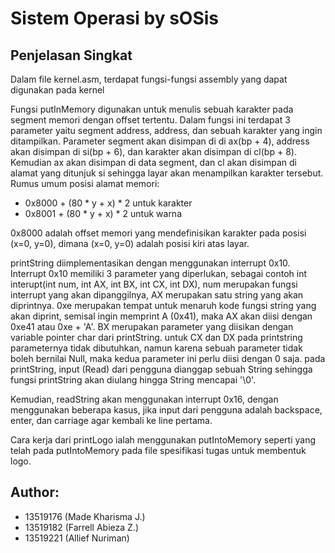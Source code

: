 # Sistem Operasi by sOSis

## Penjelasan Singkat
Dalam file kernel.asm, terdapat fungsi-fungsi assembly yang dapat digunakan pada kernel

Fungsi putInMemory digunakan untuk menulis sebuah karakter pada segment memori dengan offset tertentu. Dalam fungsi ini terdapat 3 parameter yaitu segment address, address, dan sebuah karakter yang ingin ditampilkan. Parameter segment akan disimpan di di ax(bp + 4), address akan disimpan di si(bp + 6), dan karakter akan disimpan di cl(bp + 8). Kemudian ax akan disimpan di data segment, dan cl akan disimpan di alamat yang ditunjuk si sehingga layar akan menampilkan karakter tersebut. 
Rumus umum posisi alamat memori: 
-	0x8000 + (80 * y + x) * 2 untuk karakter
-	0x8001 + (80 * y + x) * 2 untuk warna

0x8000 adalah offset memori yang mendefinisikan karakter pada posisi (x=0, y=0), dimana (x=0, y=0) adalah posisi kiri atas layar.

printString diimplementasikan dengan menggunakan interrupt 0x10.
Interrupt 0x10 memiliki 3 parameter yang diperlukan, sebagai contoh int interupt(int num, int AX, int BX, int CX, int DX), num merupakan fungsi interrupt yang akan dipanggilnya, AX merupakan satu string yang akan diprintnya. 0xe merupakan tempat untuk menaruh kode fungsi string yang akan diprint, semisal ingin memprint A (0x41), maka AX akan diisi dengan 0xe41 atau 0xe + 'A'. BX merupakan parameter yang diisikan dengan variable pointer char dari printString. untuk CX dan DX pada printstring parameternya tidak dibutuhkan, namun karena sebuah parameter tidak boleh bernilai Null, maka kedua parameter ini perlu diisi dengan 0 saja.
pada printString, input (Read) dari pengguna dianggap sebuah String sehingga fungsi printString akan diulang hingga String mencapai '\0'.

Kemudian, readString akan menggunakan interrupt 0x16, dengan menggunakan beberapa kasus, jika input dari pengguna adalah backspace, enter, dan carriage agar kembali ke line pertama.

Cara kerja dari printLogo ialah menggunakan putIntoMemory seperti yang telah pada putIntoMemory pada file spesifikasi tugas untuk membentuk logo.

## Author:
* 13519176 (Made Kharisma J.)
* 13519182 (Farrell Abieza Z.)
* 13519221 (Allief Nuriman)
